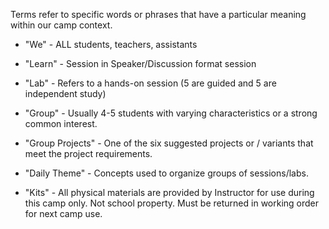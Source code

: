 Terms refer to specific words or phrases that have a particular meaning within our camp context.

- "We" - ALL students, teachers, assistants
- "Learn" - Session in Speaker/Discussion format session
- "Lab" - Refers to a hands-on session (5 are guided and 5 are independent study)
- "Group" - Usually 4-5 students with varying characteristics or a strong common interest.
- "Group Projects" - One of the six suggested projects or / variants that meet the project requirements.
- "Daily Theme" - Concepts used to organize groups of sessions/labs.

- "Kits" - All physical materials are provided by Instructor for use during this camp only. Not school property. Must be returned in working order for next camp use.
